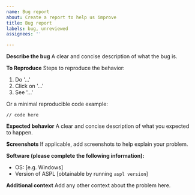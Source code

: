 ```yaml
---
name: Bug report
about: Create a report to help us improve
title: Bug report
labels: bug, unreviewed
assignees: ''

---
```


**Describe the bug**
A clear and concise description of what the bug is.

**To Reproduce**
Steps to reproduce the behavior:
1. Do '...'
2. Click on '...'
3. See '...'

Or a minimal reproducible code example:
```aspl
// code here
```

**Expected behavior**
A clear and concise description of what you expected to happen.

**Screenshots**
If applicable, add screenshots to help explain your problem.

**Software (please complete the following information):**
 - OS: [e.g. Windows]
 - Version of ASPL [obtainable by running `aspl version`]

**Additional context**
Add any other context about the problem here.
